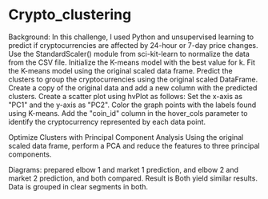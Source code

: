 # Crypto_clustering
Background:
In this challenge, I used Python and unsupervised learning to predict if cryptocurrencies are affected by 24-hour or 7-day price changes.
Use the StandardScaler() module from sci-kit-learn to normalize the data from the CSV file.
Initialize the K-means model with the best value for k.
Fit the K-means model using the original scaled data frame.
Predict the clusters to group the cryptocurrencies using the original scaled DataFrame.
Create a copy of the original data and add a new column with the predicted clusters.
Create a scatter plot using hvPlot as follows:
Set the x-axis as "PC1" and the y-axis as "PC2".
Color the graph points with the labels found using K-means.
Add the "coin_id" column in the hover_cols parameter to identify the cryptocurrency represented by each data point.


Optimize Clusters with Principal Component Analysis
Using the original scaled data frame, perform a PCA and reduce the features to three principal components.

Diagrams:
prepared elbow 1 and market 1 prediction, and elbow 2 and market 2 prediction, and both compared.
Result is  Both yield similar results. Data is grouped in clear segments in both.
